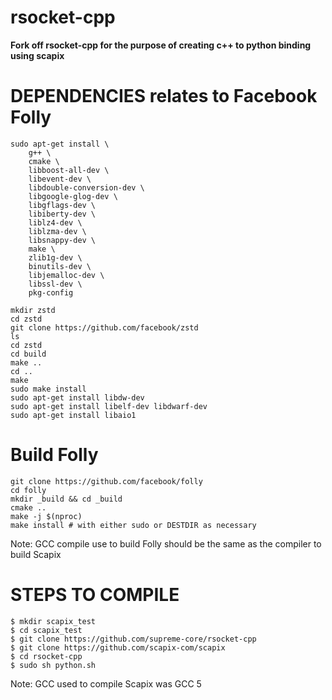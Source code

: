 # rsocket-cpp

<b>
Fork off rsocket-cpp for the purpose of creating c++ to python binding using scapix
</b>

# DEPENDENCIES relates to Facebook Folly

```
sudo apt-get install \
    g++ \
    cmake \
    libboost-all-dev \
    libevent-dev \
    libdouble-conversion-dev \
    libgoogle-glog-dev \
    libgflags-dev \
    libiberty-dev \
    liblz4-dev \
    liblzma-dev \
    libsnappy-dev \
    make \
    zlib1g-dev \
    binutils-dev \
    libjemalloc-dev \
    libssl-dev \
    pkg-config
    
mkdir zstd
cd zstd
git clone https://github.com/facebook/zstd
ls
cd zstd
cd build
make ..
cd ..
make 
sudo make install
sudo apt-get install libdw-dev
sudo apt-get install libelf-dev libdwarf-dev
sudo apt-get install libaio1
```


# Build Folly

```
git clone https://github.com/facebook/folly
cd folly
mkdir _build && cd _build
cmake ..
make -j $(nproc)
make install # with either sudo or DESTDIR as necessary
```
Note: GCC compile use to build Folly should be the same as the compiler to build Scapix

# STEPS TO COMPILE

```
$ mkdir scapix_test
$ cd scapix_test
$ git clone https://github.com/supreme-core/rsocket-cpp
$ git clone https://github.com/scapix-com/scapix
$ cd rsocket-cpp
$ sudo sh python.sh
```
Note: GCC used to compile Scapix was GCC 5

